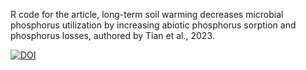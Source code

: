R code for the article, long-term soil warming decreases microbial phosphorus utilization by increasing abiotic phosphorus sorption and phosphorus losses, authored by Tian et al., 2023.

[![DOI](https://zenodo.org/badge/588884343.svg)](https://zenodo.org/badge/latestdoi/588884343)
